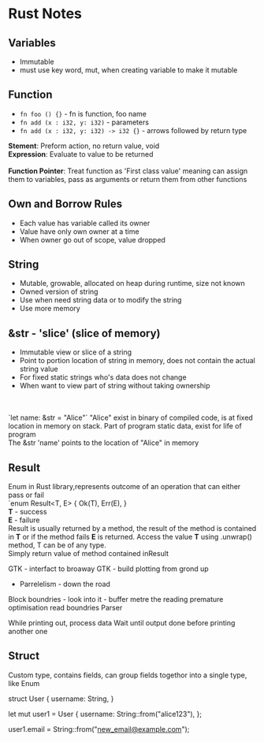 # Rust Notes

## Variables
- Immutable
- must use key word, mut, when creating variable to make it mutable

## Function
- `fn foo () {}` - fn is function, foo name
- `fn add (x : i32, y: i32)` - parameters
- `fn add (x : i32, y: i32) -> i32 {}` - arrows followed by return type

**Stement**: Preform action, no return value, void\
**Expression**: Evaluate to value to be returned\
<br>
**Function Pointer**: Treat function as 'First class value' meaning can assign them to variables, pass as arguments or return them from other functions

## Own and Borrow Rules
- Each value has variable called its owner
- Value have only own owner at a time
- When owner go out of scope, value dropped

## String
- Mutable, growable, allocated on heap during runtime, size not known
- Owned version of string
- Use when need string data or to modify the string
- Use more memory
  
## &str - 'slice' (slice of memory)
- Immutable view or slice of a string
- Point to portion location of string in memory, does not contain the actual string value
- For fixed static strings who's data does not change
- When want to view part of string without taking ownership
<br>
<br>
`let name: &str = "Alice"` "Alice" exist in binary of compiled code, is at fixed location in memory on stack. Part of program static data, exist for life of program<br>The &str 'name' points to the location of "Alice" in memory

## Result
Enum in Rust library,represents outcome of an operation that can either pass or fail<br>
`enum Result<T, E> {
    Ok(T),
   Err(E),
}<br>
**T** - success
<br>
**E** - failure
<br>
Result is usually returned by a method, the result of the method is contained in **T** or if the method fails **E** is returned.
Access the value **T** using .unwrap() method, T can be of any type.
<br> 
Simply return value of method contained inResult 

GTK - interfact to broaway 
GTK - build plotting from grond up

- Parrelelism - down the road

Block boundries - look into it - buffer
metre the reading
premature optimisation 
read boundries
Parser 


While printing out, process data
Wait until output done before printing another one

## Struct
Custom type, contains fields, can group fields togethor into a single type, like Enum


struct User {
    username: String,
}

let mut user1 = User {
    username: String::from("alice123"),
};

user1.email = String::from("new_email@example.com");


